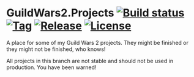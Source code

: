 # GuildWars2.Projects [![Build status](https://ci.appveyor.com/api/projects/status/4c7ne9awjef3fph9/branch/master?svg=true)](https://appveyor.com) [![Tag](https://img.shields.io/github/tag/roytazz/GuildWars2.Projects.svg)](https://img.shields.io/github/tag/roytazz/GuildWars2.Projects.svg) [![Release](https://img.shields.io/github/release/roytazz/GuildWars2.Projects.svg)](https://img.shields.io/github/release/roytazz/GuildWars2.Projects.svg) [![License](https://img.shields.io/badge/License-Apache%20License%202.0-blue.svg)](https://img.shields.io/badge/License-Apache%20License%202.0-blue.svg)

A place for some of my Guild Wars 2 projects. They might be finished or they might not be finished, who knows!

All projects in this branch are not stable and should not be used in production. You have been warned!
